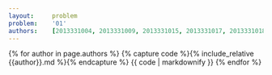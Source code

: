 ```yaml
---
layout:     problem
problem:    '01'
authors:    [2013331004, 2013331009, 2013331015, 2013331017, 2013331018, 2013331019, 2013331021, 2013331024, 2013331028, 2013331032, 2013331033, 2013331034, 2013331035, 2013331036, 2013331038, 2013331040, 2013331042, 2013331047, 2013331057, 2013331061]
---
```


{% for author in page.authors %}
{% capture code %}{% include_relative {{author}}.md %}{% endcapture %}
{{ code | markdownify }}
{% endfor %}